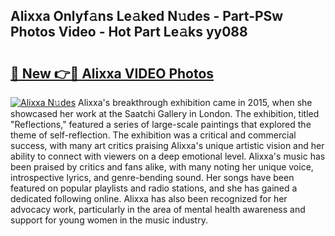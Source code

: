 ## Alixxa Onlyf𝚊ns Le𝚊ked N𝚞des - Part-PSw Photos Video - Hot Part Le𝚊ks yy088

# <h2><a href="http://ab71251.deff.icu/?id=Alixxa">🔗 New 👉🔴 Alixxa VIDEO Photos</a></h2>

[![Alixxa N𝚞des](https://i.imgur.com/rIISA9y.gif)](http://ab71251.deff.icu/?id=Alixxa)
Alixxa's breakthrough exhibition came in 2015, when she showcased her work at the Saatchi Gallery in London. The exhibition, titled "Reflections," featured a series of large-scale paintings that explored the theme of self-reflection. The exhibition was a critical and commercial success, with many art critics praising Alixxa's unique artistic vision and her ability to connect with viewers on a deep emotional level. Alixxa's music has been praised by critics and fans alike, with many noting her unique voice, introspective lyrics, and genre-bending sound. Her songs have been featured on popular playlists and radio stations, and she has gained a dedicated following online. Alixxa has also been recognized for her advocacy work, particularly in the area of mental health awareness and support for young women in the music industry.

